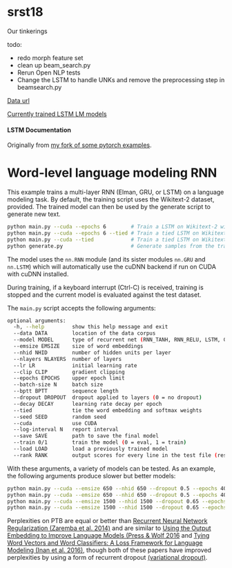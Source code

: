 # srst18
Our tinkerings

todo:
- redo morph feature set
- clean up beam_search.py
- Rerun Open NLP tests
- Change the LSTM to handle UNKs and remove the preprocessing step in beamsearch.py


[Data url](http://taln.upf.edu/pages/msr2018-ws/Final4.zip)

[Currently trained LSTM LM models](https://dlk.sdf.org/models.tar.xz)

#### LSTM Documentation ####
Originally from [my fork of some pytorch examples](https://github.com/DavidLKing/examples).
# Word-level language modeling RNN

This example trains a multi-layer RNN (Elman, GRU, or LSTM) on a language modeling task.
By default, the training script uses the Wikitext-2 dataset, provided.
The trained model can then be used by the generate script to generate new text.

```bash
python main.py --cuda --epochs 6        # Train a LSTM on Wikitext-2 with CUDA, reaching perplexity of 117.61
python main.py --cuda --epochs 6 --tied # Train a tied LSTM on Wikitext-2 with CUDA, reaching perplexity of 110.44
python main.py --cuda --tied            # Train a tied LSTM on Wikitext-2 with CUDA for 40 epochs, reaching perplexity of 87.17
python generate.py                      # Generate samples from the trained LSTM model.
```

The model uses the `nn.RNN` module (and its sister modules `nn.GRU` and `nn.LSTM`)
which will automatically use the cuDNN backend if run on CUDA with cuDNN installed.

During training, if a keyboard interrupt (Ctrl-C) is received,
training is stopped and the current model is evaluated against the test dataset.

The `main.py` script accepts the following arguments:

```bash
optional arguments:
  -h, --help         show this help message and exit
  --data DATA        location of the data corpus
  --model MODEL      type of recurrent net (RNN_TANH, RNN_RELU, LSTM, GRU)
  --emsize EMSIZE    size of word embeddings
  --nhid NHID        number of hidden units per layer
  --nlayers NLAYERS  number of layers
  --lr LR            initial learning rate
  --clip CLIP        gradient clipping
  --epochs EPOCHS    upper epoch limit
  --batch-size N     batch size
  --bptt BPTT        sequence length
  --dropout DROPOUT  dropout applied to layers (0 = no dropout)
  --decay DECAY      learning rate decay per epoch
  --tied             tie the word embedding and softmax weights
  --seed SEED        random seed
  --cuda             use CUDA
  --log-interval N   report interval
  --save SAVE        path to save the final model
  --train 0/1        train the model (0 = eval, 1 = train)
  --load LOAD        load a previously trained model
  --rank RANK        output scores for every line in the test file (results.tsv)
```

With these arguments, a variety of models can be tested.
As an example, the following arguments produce slower but better models:

```bash
python main.py --cuda --emsize 650 --nhid 650 --dropout 0.5 --epochs 40 --train 1           # Test perplexity of 80.97
python main.py --cuda --emsize 650 --nhid 650 --dropout 0.5 --epochs 40 --tied --train 1    # Test perplexity of 75.96
python main.py --cuda --emsize 1500 --nhid 1500 --dropout 0.65 --epochs 40 --train 1        # Test perplexity of 77.42
python main.py --cuda --emsize 1500 --nhid 1500 --dropout 0.65 --epochs 40 --tied --train 1 # Test perplexity of 72.30
```

Perplexities on PTB are equal or better than
[Recurrent Neural Network Regularization (Zaremba et al. 2014)](https://arxiv.org/pdf/1409.2329.pdf)
and are similar to [Using the Output Embedding to Improve Language Models (Press & Wolf 2016](https://arxiv.org/abs/1608.05859) and [Tying Word Vectors and Word Classifiers: A Loss Framework for Language Modeling (Inan et al. 2016)](https://arxiv.org/pdf/1611.01462.pdf), though both of these papers have improved perplexities by using a form of recurrent dropout [(variational dropout)](http://papers.nips.cc/paper/6241-a-theoretically-grounded-application-of-dropout-in-recurrent-neural-networks).
